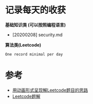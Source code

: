 # 记录每天的收获
**基础知识类 (可以按照编程语言)**
- [20200208] security.md

**算法类(Leetcode)**

`One record minimal per day`

# 参考
- [用动画形式呈现解Leetcode题目的思路](https://github.com/MisterBooo/LeetCodeAnimation)
- [Leetcode题解](https://github.com/azl397985856/leetcode)